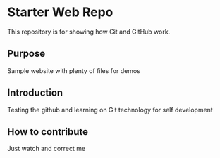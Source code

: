 # Starter Web Repo

This repository is for showing how Git and GitHub work.

## Purpose

Sample website with plenty of files for demos

## Introduction
Testing the github and learning on Git technology for self development

## How to contribute
Just watch and correct me